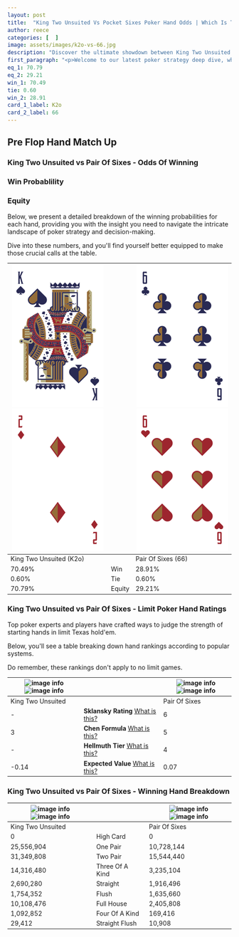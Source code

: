 ```yaml
---
layout: post
title:  "King Two Unsuited Vs Pocket Sixes Poker Hand Odds | Which Is The Better Hand In Poker? A Complete Guide"
author: reece
categories: [  ]
image: assets/images/k2o-vs-66.jpg
description: "Discover the ultimate showdown between King Two Unsuited and Pair Of Sixes in poker! Uncover the odds, strategies, and scenarios where one hand triumphs over the other. Get ready to up your poker game with this thrilling analysis."
first_paragraph: "<p>Welcome to our latest poker strategy deep dive, where we're pitting two distinct hands against each other in a high-stakes showdown: King Two Unsuited vs Pair Of Sixes.</p><p>In the dynamic world of poker, every decision counts, and knowing which hand holds the upper hand is key to your success at the table.</p><p>In this article, we'll dissect these two hands, explore the scenarios where one dominates the other, and equip you with the knowledge to make strategic choices that can tip the odds in your favor.</p><p>Get ready to unravel the intriguing dynamics of these poker hands and elevate your game to new heights.</p>"
eq_1: 70.79
eq_2: 29.21
win_1: 70.49
tie: 0.60
win_2: 28.91
card_1_label: K2o
card_2_label: 66
---
```




[comment]: # (sp0)

## Pre Flop Hand Match Up

<div class="table hand-ratings" markdown="1"> 



### King Two Unsuited vs Pair Of Sixes - Odds Of Winning


  
<div class="row graphs"> 
<div class="col-lg-6">
    <h3>Win Probablility</h3>
    <canvas id="WinChart"></canvas>
</div>
<div class="col-lg-6">
    <h3>Equity</h3>
    <canvas id="EquityChart"></canvas>
</div>
</div>

  Below, we present a detailed breakdown of the winning probabilities for each hand, providing you with the insight you need to navigate the intricate landscape of poker strategy and decision-making. 

Dive into these numbers, and you'll find yourself better equipped to make those crucial calls at the table.


    
| ![image info](assets/images/hand1/k.png) ![image info](assets/images/hand1/2o.png) |  | ![image info](assets/images/hand2/6.png) ![image info](assets/images/hand2/6o.png) |
| -------- | -------- | -------- |
| King Two Unsuited (K2o) |  | Pair Of Sixes (66) |
| 70.49% | Win | 28.91% |
| 0.60% | Tie | 0.60% |
| 70.79% | Equity | 29.21% |




[comment]: # (sp1)



### King Two Unsuited vs Pair Of Sixes - Limit Poker Hand Ratings

Top poker experts and players have crafted ways to judge the strength of starting hands in limit Texas hold'em. 

Below, you'll see a table breaking down hand rankings according to popular systems. 

Do remember, these rankings don't apply to no limit games.


    
| ![image info](https://www.riverpairs.com/assets/images/hand1/k.png) ![image info](https://www.riverpairs.com/assets/images/hand1/2o.png) |  | ![image info](https://www.riverpairs.com/assets/images/hand2/6.png) ![image info](https://www.riverpairs.com/assets/images/hand2/6o.png) |
| -------- | -------- | -------- |
| King Two Unsuited |  | Pair Of Sixes |
| - | **Sklansky Rating** [What is this?](/sklansky-rating-explained) | 6 |
| 3 | **Chen Formula** [What is this?](/chen-formula-explained) | 5 |
| - | **Hellmuth Tier** [What is this?](/Hellmuth-tier-explained) | 4 |
| -0.14 | **Expected Value** [What is this?](/expected-value-explained) | 0.07 |




[comment]: # (sp2)



### King Two Unsuited vs Pair Of Sixes - Winning Hand Breakdown


    
| ![image info](https://www.riverpairs.com/assets/images/hand1/k.png) ![image info](https://www.riverpairs.com/assets/images/hand1/2o.png) |  | ![image info](https://www.riverpairs.com/assets/images/hand2/6.png) ![image info](https://www.riverpairs.com/assets/images/hand2/6o.png) |
| -------- | -------- | -------- |
| King Two Unsuited |  | Pair Of Sixes |
| 0 | High Card | 0 |
| 25,556,904 | One Pair | 10,728,144 |
| 31,349,808 | Two Pair | 15,544,440 |
| 14,316,480 | Three Of A Kind | 3,235,104 |
| 2,690,280 | Straight | 1,916,496 |
| 1,754,352 | Flush | 1,635,660 |
| 10,108,476 | Full House | 2,405,808 |
| 1,092,852 | Four Of A Kind | 169,416 |
| 29,412 | Straight Flush | 10,908 |




[comment]: # (sp3)



</div>

[comment]: # (sp4)



[comment]: # (sp5)


